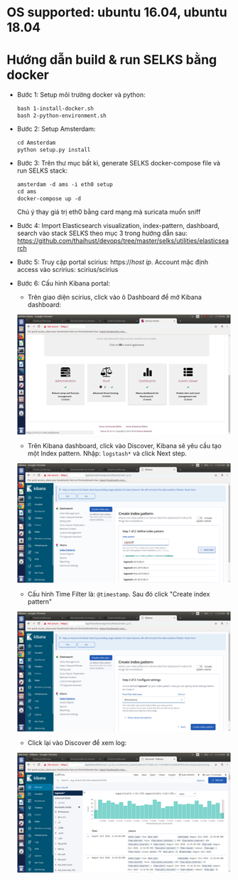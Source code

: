 # OS supported: ubuntu 16.04, ubuntu 18.04
# Hướng dẫn build & run SELKS bằng docker
- Bước 1: Setup môi trường docker và python:

  ```
  bash 1-install-docker.sh
  bash 2-python-environment.sh
  ```

- Bước 2: Setup Amsterdam:

  ```
  cd Amsterdam
  python setup.py install
  ```

- Bước 3: Trên thư mục bất kì, generate SELKS docker-compose file và run SELKS stack:

  ```
  amsterdam -d ams -i eth0 setup
  cd ams
  docker-compose up -d
  ```

  Chú ý thay giá trị eth0 bằng card mạng mà suricata muốn sniff

- Bước 4: Import Elasticsearch visualization, index-pattern, dashboard, search vào stack SELKS theo mục 3 trong hướng dẫn sau: https://github.com/thaihust/devops/tree/master/selks/utilities/elasticsearch

- Bước 5: Truy cập portal scirius: https://_host ip_. Account mặc định access vào scririus: scirius/scirius

- Bước 6: Cấu hình Kibana portal:

  - Trên giao diện scirius, click vào ô Dashboard để mở Kibana dashboard: 

  ![scirius to kibana](elasticsearch-dashboard-demo/1.png "scirius to kibana")

  - Trên Kibana dashboard, click vào Discover, Kibana sẽ yêu cầu tạo một Index pattern. Nhập: `logstash*` và click Next step.

  ![index pattern](elasticsearch-dashboard-demo/4.png "index pattern")

  - Cấu hình Time Filter là: `@timestamp`. Sau đó click "Create index pattern"

  ![time filter](elasticsearch-dashboard-demo/5.png "time filter")

  - Click lại vào Discover để xem log:

  ![discover](elasticsearch-dashboard-demo/6.png "discover")
